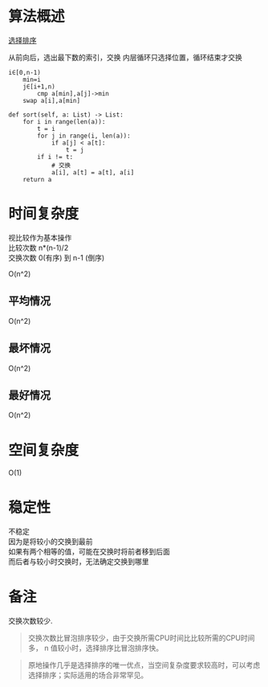 # 算法概述

[选择排序](https://zh.wikipedia.org/zh-hans/%E9%80%89%E6%8B%A9%E6%8E%92%E5%BA%8F)

从前向后，选出最下数的索引，交换
内层循环只选择位置，循环结束才交换

    i∈[0,n-1)
        min=i
        j∈[i+1,n)
            cmp a[min],a[j]->min
        swap a[i],a[min]
	
    def sort(self, a: List) -> List:
        for i in range(len(a)):
            t = i
            for j in range(i, len(a)):
                if a[j] < a[t]:
                    t = j
            if i != t:
                # 交换
                a[i], a[t] = a[t], a[i]
        return a



# 时间复杂度
视比较作为基本操作  
比较次数 n*(n-1)/2  
交换次数 0(有序) 到 n-1 (倒序)


O(n^2)

## 平均情况
O(n^2)

## 最坏情况
O(n^2)

## 最好情况
O(n^2)


# 空间复杂度
O(1)

# 稳定性
不稳定  
因为是将较小的交换到最前  
如果有两个相等的值，可能在交换时将前者移到后面  
而后者与较小时交换时，无法确定交换到哪里

# 备注
交换次数较少.
> 交换次数比冒泡排序较少，由于交换所需CPU时间比比较所需的CPU时间多， n 值较小时，选择排序比冒泡排序快。

> 原地操作几乎是选择排序的唯一优点，当空间复杂度要求较高时，可以考虑选择排序；实际适用的场合非常罕见。